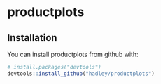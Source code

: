 # productplots

## Installation

You can install productplots from github with:

```R
# install.packages("devtools")
devtools::install_github("hadley/productplots")
```
